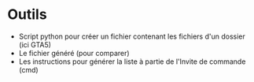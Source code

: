 # Outils
* Script python pour créer un fichier contenant les fichiers d'un dossier (ici GTA5)
* Le fichier généré (pour comparer)
* Les instructions pour générer la liste à partie de l'Invite de commande (cmd)
